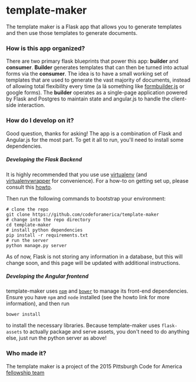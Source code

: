 # template-maker

The template maker is a Flask app that allows you to generate templates and then use those templates to generate documents.

### How is this app organized?

There are two primary flask blueprints that power this app: **builder** and **consumer**. **Builder** generates templates that can then be turned into actual forms via the **consumer**. The idea is to have a small working set of templates that are used to generate the vast majority of documents, instead of allowing total flexibility every time (a lá something like [formbuilder.js](https://github.com/dobtco/formbuilder) or google forms). The **builder** operates as a single-page application powered by Flask and Postgres to maintain state and angular.js to handle the client-side interaction.

### How do I develop on it?

Good question, thanks for asking! The app is a combination of Flask and Angular.js for the most part. To get it all to run, you'll need to install some dependencies.

##### Developing the Flask Backend

It is highly recommended that you use use [virtualenv](https://readthedocs.org/projects/virtualenv/) (and [virtualenvwrapper](https://virtualenvwrapper.readthedocs.org/en/latest/) for convenience). For a how-to on getting set up, please consult this [howto](https://github.com/codeforamerica/howto/blob/master/Python-Virtualenv.md).

Then run the following commands to bootstrap your environment:

    # clone the repo
    git clone https://github.com/codeforamerica/template-maker
    # change into the repo directory
    cd template-maker
    # install python dependencies
    pip install -r requirements.txt
    # run the server
    python manage.py server

As of now, Flask is not storing any information in a database, but this will change soon, and this page will be updated with additional instructions.

##### Developing the Angular frontend

template-maker uses [`npm`](https://github.com/codeforamerica/howto/blob/master/Node.js.md) and [`bower`](http://bower.io/) to manage its front-end dependencies. Ensure you have `npm` and `node` installed (see the howto link for more information), and then run

    bower install

to install the necessary libraries. Because template-maker uses `flask-assets` to actually package and serve assets, you don't need to do anything else, just run the python server as above!

### Who made it?

The template maker is a project of the 2015 Pittsburgh Code for America [fellowship team](http://codeforamerica.org/governments/pittsburgh)

